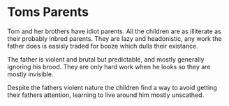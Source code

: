 # Toms Parents

Tom and her brothers have idiot parents. All the children are as illiterate as their probably inbred parents. They are lazy and headonistic, any work the father does is easisly traded for booze which dulls their existance.

The father is violent and brutal but predictable, and mostly generally ignoring his brood. They are only hard work when he looks so they are mostly invisible.

Despite the fathers violent nature the children find a way to avoid getting their fathers attention, learning to live around him mostly unscathed.


